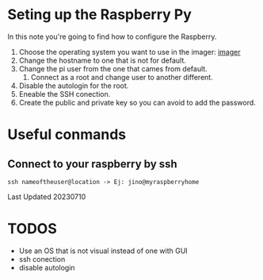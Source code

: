 # Seting up the Raspberry Py

In this note you're going to find how to configure the Raspberry.

1. Choose the operating system you want to use in the imager: [imager](https://www.raspberrypi.com/software/) 
1. Change the hostname to one that is not for default.
1. Change the pi user from the one that cames from default.
	1. Connect as a root and change user to another different.
1. Disable the autologin for the root.
1. Eneable the SSH conection.
1. Create the public and private key so you can avoid to add the password.

# Useful conmands
## Connect to your raspberry by ssh
```
ssh nameoftheuser@location -> Ej: jino@myraspberryhome
```


Last Updated 20230710

# TODOS
- Use an OS that is not visual instead of one with GUI
- ssh conection
- disable autologin